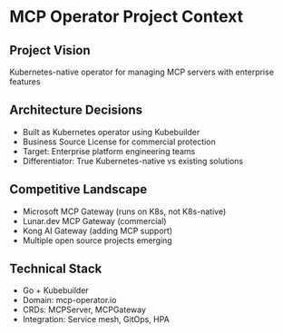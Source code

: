# MCP Operator Project Context

## Project Vision
Kubernetes-native operator for managing MCP servers with enterprise features

## Architecture Decisions
- Built as Kubernetes operator using Kubebuilder
- Business Source License for commercial protection
- Target: Enterprise platform engineering teams
- Differentiator: True Kubernetes-native vs existing solutions

## Competitive Landscape
- Microsoft MCP Gateway (runs on K8s, not K8s-native)
- Lunar.dev MCP Gateway (commercial)
- Kong AI Gateway (adding MCP support)
- Multiple open source projects emerging

## Technical Stack
- Go + Kubebuilder
- Domain: mcp-operator.io
- CRDs: MCPServer, MCPGateway
- Integration: Service mesh, GitOps, HPA
